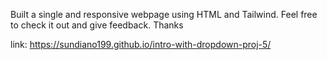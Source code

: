Built a single and responsive webpage using HTML and Tailwind.
Feel free to check it out and give feedback. Thanks 

link: https://sundiano199.github.io/intro-with-dropdown-proj-5/
